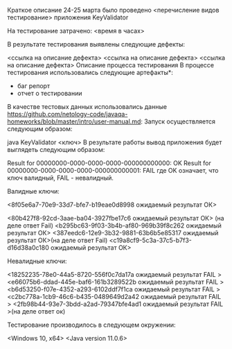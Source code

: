 Краткое описание
24-25 марта было проведено <перечисление видов тестирование> приложения KeyValidator

На тестирование затрачено: <время в часах>

В результате тестирования выявлены следующие дефекты:

<ссылка на описание дефекта>
<ссылка на описание дефекта>
<ссылка на описание дефекта>
Описание процесса тестирования
В процессе тестирования использовались следующие артефакты*:

 - баг репорт
 - отчет о тестировании

В качестве тестовых данных использовались данные <https://github.com/netology-code/javaqa-homeworks/blob/master/intro/user-manual.md>:
Запуск осуществляется следующим образом:

java KeyValidator <ключ>
В результате работы вывод приложения будет выглядеть следующим образом:

Result for 00000000-0000-0000-0000-000000000000: OK
Result for 00000000-0000-0000-0000-000000000001: FAIL
где OK означает, что ключ валидный, FAIL - невалидный.

Валидные ключи:

<8f05e6a7-70e9-33d7-bfe7-b19eae0d8998 ожидаемый результат ОК>

<80b427f8-92cd-3aae-ba04-3927fbe17c6 ожидаемый результат ОК> (на деле ответ Fail)
<b295bc63-9f03-3b4b-af80-969b39f8c262 ожидаемый результат ОК>
<387eedc6-12e9-3b32-9881-63b6b5e85317 ожидаемый результат ОК>(на деле ответ Fail)
<c19a8cf9-5c3a-37c5-b7f3-d16d38a0c180 ожидаемый результат ОК>


Невалидные ключи:

<18252235-78e0-44a5-8720-556f0c7da17a ожидаемый результат FAIL >
<e66075b6-ddad-445e-baf6-161b3289522b ожидаемый результат FAIL >
<b6d53250-f07e-4352-a293-6102ddf7f1ca ожидаемый результат FAIL >
<c2bc778a-1cb9-46c6-b435-0489649d2a42 ожидаемый результат FAIL >
<2fb98b44-93e7-3bdd-a2ad-79347bfe4ad1 ожидаемый результат FAIL >(на деле ответ ок)



Тестирование производилось в следующем окружении:

<Windows 10, x64>
<Java version 11.0.6>
